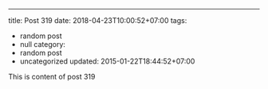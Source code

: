 ---
title: Post 319
date: 2018-04-23T10:00:52+07:00
tags:
  - random post
  - null
category:
  - random post
  - uncategorized
updated: 2015-01-22T18:44:52+07:00

This is content of post 319